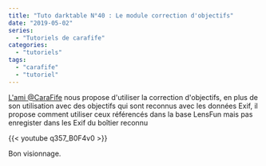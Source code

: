 ```yaml
---
title: "Tuto darktable N°40 : Le module correction d'objectifs"
date: "2019-05-02"
series:
  - "Tutoriels de carafife"
categories: 
  - "tutoriels"
tags: 
  - "carafife"
  - "tutoriel"
---
```


[L'ami @CaraFife](https://www.youtube.com/channel/UCXqw9EmSynpR-Tbl5qH5jDA) nous propose d'utiliser la correction d'objectifs, en plus de son utilisation avec des objectifs qui sont reconnus avec les données Exif, il propose comment utiliser ceux référencés dans la base LensFun mais pas enregister dans les Exif du boîtier reconnu 

{{< youtube q357_B0F4v0 >}}

Bon visionnage.

